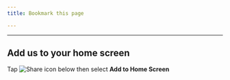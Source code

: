 ```yaml
---
title: Bookmark this page

---
```


___

## Add us to your home screen
Tap ![Share icon](share.png?sizes=44px) below then select <nobr><i class="fa fa-plus-square"></i> <strong>Add to Home Screen</strong></nobr>
